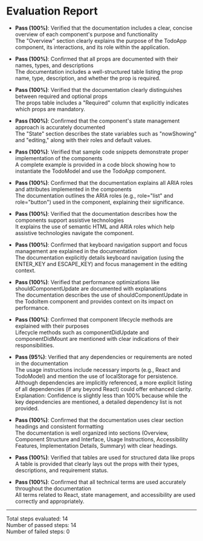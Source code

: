 # Evaluation Report

- **Pass (100%)**: Verified that the documentation includes a clear, concise overview of each component's purpose and functionality  
  The "Overview" section clearly explains the purpose of the TodoApp component, its interactions, and its role within the application.

- **Pass (100%)**: Confirmed that all props are documented with their names, types, and descriptions  
  The documentation includes a well-structured table listing the prop name, type, description, and whether the prop is required.

- **Pass (100%)**: Verified that the documentation clearly distinguishes between required and optional props  
  The props table includes a "Required" column that explicitly indicates which props are mandatory.

- **Pass (100%)**: Confirmed that the component's state management approach is accurately documented  
  The "State" section describes the state variables such as "nowShowing" and "editing," along with their roles and default values.

- **Pass (100%)**: Verified that sample code snippets demonstrate proper implementation of the components  
  A complete example is provided in a code block showing how to instantiate the TodoModel and use the TodoApp component.

- **Pass (100%)**: Confirmed that the documentation explains all ARIA roles and attributes implemented in the components  
  The documentation outlines the ARIA roles (e.g., role="list" and role="button") used in the component, explaining their significance.

- **Pass (100%)**: Verified that the documentation describes how the components support assistive technologies  
  It explains the use of semantic HTML and ARIA roles which help assistive technologies navigate the component.

- **Pass (100%)**: Confirmed that keyboard navigation support and focus management are explained in the documentation  
  The documentation explicitly details keyboard navigation (using the ENTER_KEY and ESCAPE_KEY) and focus management in the editing context.

- **Pass (100%)**: Verified that performance optimizations like shouldComponentUpdate are documented with explanations  
  The documentation describes the use of shouldComponentUpdate in the TodoItem component and provides context on its impact on performance.

- **Pass (100%)**: Confirmed that component lifecycle methods are explained with their purposes  
  Lifecycle methods such as componentDidUpdate and componentDidMount are mentioned with clear indications of their responsibilities.

- **Pass (95%)**: Verified that any dependencies or requirements are noted in the documentation  
  The usage instructions include necessary imports (e.g., React and TodoModel) and mention the use of localStorage for persistence. Although dependencies are implicitly referenced, a more explicit listing of all dependencies (if any beyond React) could offer enhanced clarity.  
  Explanation: Confidence is slightly less than 100% because while the key dependencies are mentioned, a detailed dependency list is not provided.

- **Pass (100%)**: Confirmed that the documentation uses clear section headings and consistent formatting  
  The documentation is well organized into sections (Overview, Component Structure and Interface, Usage Instructions, Accessibility Features, Implementation Details, Summary) with clear headings.

- **Pass (100%)**: Verified that tables are used for structured data like props  
  A table is provided that clearly lays out the props with their types, descriptions, and requirement status.

- **Pass (100%)**: Confirmed that all technical terms are used accurately throughout the documentation  
  All terms related to React, state management, and accessibility are used correctly and appropriately.

---

Total steps evaluated: 14  
Number of passed steps: 14  
Number of failed steps: 0
